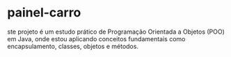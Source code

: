 # painel-carro
ste projeto é um estudo prático de Programação Orientada a Objetos (POO) em Java, onde estou aplicando conceitos fundamentais como encapsulamento, classes, objetos e métodos.
